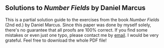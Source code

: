 ## Solutions to *Number Fields* by Daniel Marcus

This is a partial solution guide to the exercises from the book *Number Fields* (2nd ed.) by Daniel Marcus. Since this paper was done by myself solely, there's no guarantee that all proofs are 100% correct. If you find some mistakes or even just one typo, please contact me by <a href="mailto:timo65537@protonmail.com">email</a>. I would be very grateful. Feel free to download the whole PDF file!